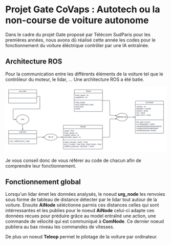 # Projet Gate CoVaps : Autotech ou la non-course de voiture autonome

Dans le cadre du projet Gate proposé par Télécom SudParis pour les premières années, nous avons dû réalisé cette année les codes pour le fonctionnement du voiture éléctrique contrôler par une IA entraînée.

## Architecture ROS

Pour la communication entre les différents éléments de la voiture tel que le contrôleur du moteur, le lidar, ... Une architecture ROS a été batie.

![A](./ressources/architecture-ros.png)


Je vous conseil donc de vous référer au code de chacun afin de comprendre leur fonctionnement.


## Fonctionnement global


Lorsqu'un lidar émet les données analysés, le noeud **urg_node** les renvoies sous forme de tableau de distance détecter par le lidar tout autour de la voiture. Ensuite **AiNode** séléctionne parmis ces distances celles qui sont intérressantes et les publies pour le noeud **AiNode** celui-ci adapte ces données recues pour préduire grâce au model entraîné une action, une commande de vélocité qui est communiqué à **ComNode**. Ce dernier noeud publiera au bas niveau les commandes de vitesses.

De plus un noeud **Teleop** permet le pilotage de la voiture par ordinateur.
